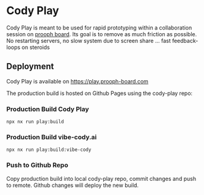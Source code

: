 # Cody Play

Cody Play is meant to be used for rapid prototyping within a collaboration session on [prooph board](https://prooph-board.com). 
Its goal is to remove as much friction as possible. No restarting servers, no slow system due to screen share ... fast feedback-loops on steroids

## Deployment

Cody Play is available on https://play.prooph-board.com

The production build is hosted on Github Pages using the cody-play repo: 

### Production Build Cody Play

`npx nx run play:build`

### Production Build vibe-cody.ai

`npx nx run play:build:vibe-cody`

### Push to Github Repo

Copy production build into local cody-play repo, commit changes and push to remote.
Github changes will deploy the new build.



